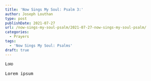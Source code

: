 ```yaml
---
title: 'Now Sings My Soul: Psalm 3:'
author: Joseph Louthan
type: post
publishDate: 2021-07-27
url: /now-sings-my-soul-psalm/2021-07-27-now-sings-my-soul-psalm/
categories:
  - Prayers
tags:
  - 'Now Sings My Soul: Psalms'
draft: true
---
```

<pre>
<div style="font-variant: small-caps;">Lord</div>
Lorem ipsum
</pre>
